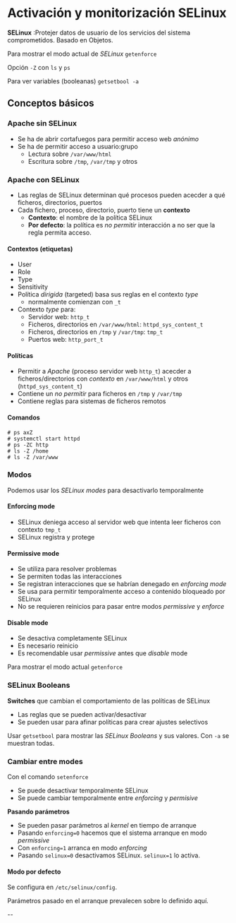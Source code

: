 # Activación y monitorización SELinux

__SELinux__
:Protejer datos de usuario de los servicios del sistema comprometidos.
Basado en Objetos.

Para mostrar el modo actual de _SELinux_ `getenforce`

Opción `-Z` con `ls` y `ps`

Para ver variables (booleanas) `getsetbool -a`

## Conceptos básicos

### Apache sin SELinux

* Se ha de abrir cortafuegos para permitir acceso web _anónimo_
* Se ha de permitir acceso a usuario:grupo
    - Lectura sobre `/var/www/html`
    - Escritura sobre `/tmp`, `/var/tmp` y otros

### Apache con SELinux

* Las reglas de SELinux determinan qué procesos pueden acecder a qué ficheros, directorios, puertos
* Cada fichero, proceso, directorio, puerto tiene un __contexto__    
    - __Contexto__: el nombre de la política SELinux
    - __Por defecto__: la política es _no permitir_ interacción a no ser que la regla permita acceso.

#### Contextos (etiquetas)

* User
* Role
* Type
* Sensitivity
* Política _dirigida_ (targeted) basa sus reglas en el contexto _type_ 
    - normalmente comienzan con `_t`
* Contexto _type_ para:
    - Servidor web: `http_t`
    - Ficheros, directorios en `/var/www/html`: `httpd_sys_content_t`
    - Ficheros, directorios en `/tmp` y `/var/tmp`: `tmp_t`
    - Puertos web: `http_port_t`

#### Políticas

* Permitir a _Apache_ (proceso servidor web `http_t`) acecder a ficheros/directorios con _contexto_ en `/var/www/html` y otros (`httpd_sys_content_t`)
* Contiene un _no permitir_ para ficheros en `/tmp` y `/var/tmp`
* Contiene reglas para sistemas de ficheros remotos

#### Comandos

```
# ps axZ
# systemctl start httpd
# ps -ZC http
# ls -Z /home
# ls -Z /var/www
```

### Modos

Podemos usar los _SELinux modes_ para desactivarlo temporalmente

#### Enforcing mode

* SELinux deniega acceso al servidor web que intenta leer ficheros con contexto `tmp_t`
* SELinux registra y protege

#### Permissive mode

* Se utiliza para resolver problemas
* Se permiten todas las interacciones
* Se registran interacciones que se habrían denegado en _enforcing mode_
* Se usa para permitir temporalmente acceso a contenido bloqueado por SELinux
* No se requieren reinicios para pasar entre modos _permissive_ y _enforce_

#### Disable mode

* Se desactiva completamente SELinux
* Es necesario reinicio
* Es recomendable usar _permissive_ antes que _disable_ mode

Para mostrar el modo actual `getenforce`

### SELinux Booleans

__Switches__ que cambian el comportamiento de las políticas de SELinux

* Las reglas que se pueden activar/desactivar
* Se pueden usar para afinar políticas para crear ajustes selectivos

Usar `getsetbool` para mostrar las _SELinux Booleans_ y sus valores. Con `-a` se muestran todas.

### Cambiar entre modes

Con el comando `setenforce`

* Se puede desactivar temporalmente SELinux
* Se puede cambiar temporalmente entre _enforcing_ y _permisive_

__Pasando parámetros__

* Se pueden pasar parámetros al _kernel_ en tiempo de arranque
* Pasando `enforcing=0` hacemos que el sistema arranque en modo _permissive_
* Con `enforcing=1` arranca en modo _enforcing_
* Pasando `selinux=0` desactivamos SELinux. `selinux=1` lo activa.

#### Modo por defecto

Se configura en `/etc/selinux/config`. 

Parámetros pasado en el arranque prevalecen sobre lo definido aquí.

--
